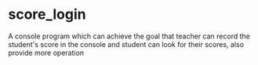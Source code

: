 # score_login
A console program which can achieve the goal that teacher can record the student's score in the console and student can look for their scores, also provide more operation

